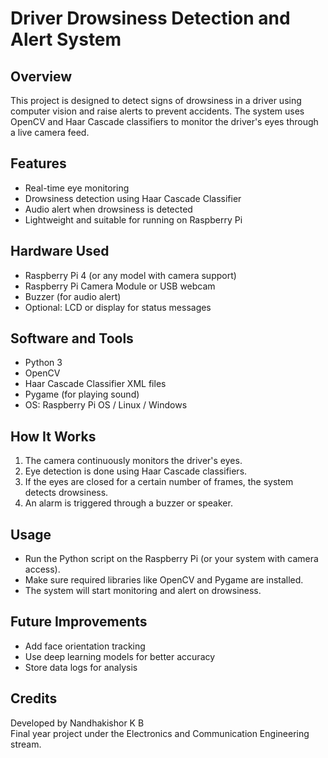 # Driver Drowsiness Detection and Alert System

## Overview

This project is designed to detect signs of drowsiness in a driver using computer vision and raise alerts to prevent accidents. The system uses OpenCV and Haar Cascade classifiers to monitor the driver's eyes through a live camera feed.

## Features

- Real-time eye monitoring
- Drowsiness detection using Haar Cascade Classifier
- Audio alert when drowsiness is detected
- Lightweight and suitable for running on Raspberry Pi

## Hardware Used

- Raspberry Pi 4 (or any model with camera support)
- Raspberry Pi Camera Module or USB webcam
- Buzzer (for audio alert)
- Optional: LCD or display for status messages

## Software and Tools

- Python 3
- OpenCV
- Haar Cascade Classifier XML files
- Pygame (for playing sound)
- OS: Raspberry Pi OS / Linux / Windows

## How It Works

1. The camera continuously monitors the driver's eyes.
2. Eye detection is done using Haar Cascade classifiers.
3. If the eyes are closed for a certain number of frames, the system detects drowsiness.
4. An alarm is triggered through a buzzer or speaker.

## Usage

- Run the Python script on the Raspberry Pi (or your system with camera access).
- Make sure required libraries like OpenCV and Pygame are installed.
- The system will start monitoring and alert on drowsiness.

## Future Improvements

- Add face orientation tracking
- Use deep learning models for better accuracy
- Store data logs for analysis

## Credits

Developed by Nandhakishor K B  
Final year project under the Electronics and Communication Engineering stream.
